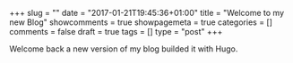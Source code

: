 +++
slug = ""
date = "2017-01-21T19:45:36+01:00"
title = "Welcome to my new Blog"
showcomments = true
showpagemeta = true
categories = []
comments = false
draft = true
tags = []
type = "post"
+++

Welcome back a new version of my blog builded it with Hugo.